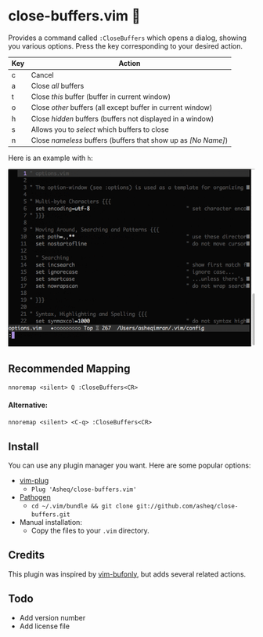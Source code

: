 # close-buffers.vim 📖

Provides a command called `:CloseBuffers` which opens a dialog, showing you various options. Press the key corresponding to your desired action.
<table>
    <thead>
        <th>Key</th>
        <th>Action</th>
    </thead>
    <tbody>
    <tr>
        <td>c</td>
        <td>Cancel</td>
    </tr>
    <tr>
        <td>a</td>
        <td>Close <i>all</i> buffers</td>
    </tr>
    <tr>
        <td>t</td>
        <td>Close <i>this</i> buffer (buffer in current window)</td>
    </tr>
    <tr>
        <td>o</td>
        <td>Close <i>other</i> buffers (all except buffer in current window)</td>
    </tr>
    <tr>
        <td>h</td>
        <td>Close <i>hidden</i> buffers (buffers not displayed in a window)</td>
    </tr>
    <tr>
        <td>s</td>
        <td>Allows you to <i>select</i> which buffers to close</td>
    </tr>
    <tr>
        <td>n</td>
        <td>Close <i>nameless</i> buffers (buffers that show up as <i>[No Name]</i>)</td>
    </tr>
    </tbody>
</table>

Here is an example with `h`:

![Screenshot](/doc/screencapture.gif?raw=true)

## Recommended Mapping

    nnoremap <silent> Q :CloseBuffers<CR>

#### Alternative:

    nnoremap <silent> <C-q> :CloseBuffers<CR>
## Install
You can use any plugin manager you want. Here are some popular options:

- [vim-plug](https://github.com/junegunn/vim-plug)
  - `Plug 'Asheq/close-buffers.vim'`
- [Pathogen](https://github.com/tpope/vim-pathogen)
  - `cd ~/.vim/bundle && git clone git://github.com/asheq/close-buffers.git`
- Manual installation:
  - Copy the files to your `.vim` directory.

## Credits

This plugin was inspired by [vim-bufonly](https://github.com/schickling/vim-bufonly), but adds
several related actions.

## Todo

- Add version number
- Add license file
